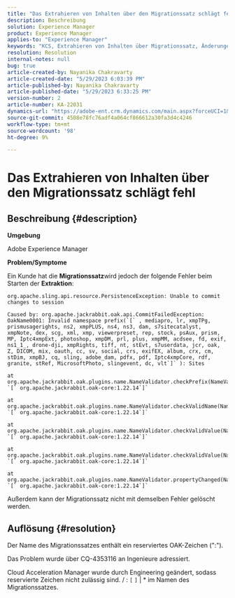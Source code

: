 ```yaml
---
title: "Das Extrahieren von Inhalten über den Migrationssatz schlägt fehl"
description: Beschreibung
solution: Experience Manager
product: Experience Manager
applies-to: "Experience Manager"
keywords: "KCS, Extrahieren von Inhalten über Migrationssatz, Änderungen können nicht in die Sitzung übertragen werden, AEM"
resolution: Resolution
internal-notes: null
bug: true
article-created-by: Nayanika Chakravarty
article-created-date: "5/29/2023 6:03:39 PM"
article-published-by: Nayanika Chakravarty
article-published-date: "5/29/2023 6:33:25 PM"
version-number: 2
article-number: KA-22031
dynamics-url: "https://adobe-ent.crm.dynamics.com/main.aspx?forceUCI=1&pagetype=entityrecord&etn=knowledgearticle&id=56332d1f-4bfe-ed11-8f6e-6045bd006793"
source-git-commit: 4508e78fc76adf4a064cf866612a30fa3d4c4246
workflow-type: tm+mt
source-wordcount: '98'
ht-degree: 9%

---
```


# Das Extrahieren von Inhalten über den Migrationssatz schlägt fehl

## Beschreibung {#description}


<b>Umgebung</b>

Adobe Experience Manager

<b>Problem/Symptome</b>

Ein Kunde hat die <b>Migrationssatz</b>wird jedoch der folgende Fehler beim Starten der <b>Extraktion</b>:


```
org.apache.sling.api.resource.PersistenceException: Unable to commit changes to session

Caused by: org.apache.jackrabbit.oak.api.CommitFailedException: OakName0001: Invalid namespace prefix(`[` , mediapro, lr, xmpTPg, prismusagerights, ns2, xmpPLUS, ns4, ns3, dam, s7sitecatalyst, xmpNote, dex, scg, xml, xmp, viewerpreset, rep, stock, psAux, prism, MP, Iptc4xmpExt, photoshop, xmpDM, prl, plus, xmpMM, acdsee, fd, exif, ns1_1_, drone-dji, xmpRights, tiff, nt, stEvt, s7userdata, jcr, oak, Z, DICOM, mix, oauth, cc, sv, social, crs, exifEX, album, crx, cm, stDim, xmpBJ, cq, sling, adobe_dam, pdfx, pdf, Iptc4xmpCore, rdf, granite, stRef, MicrosoftPhoto, slingevent, dc, vlt`]` ): Sites

at org.apache.jackrabbit.oak.plugins.name.NameValidator.checkPrefix(NameValidator.java:125) `[` org.apache.jackrabbit.oak-core:1.22.14`]` 

at org.apache.jackrabbit.oak.plugins.name.NameValidator.checkValidName(NameValidator.java:93) `[` org.apache.jackrabbit.oak-core:1.22.14`]` 

at org.apache.jackrabbit.oak.plugins.name.NameValidator.checkValidValue(NameValidator.java:150) `[` org.apache.jackrabbit.oak-core:1.22.14`]` 

at org.apache.jackrabbit.oak.plugins.name.NameValidator.checkValidValue(NameValidator.java:137) `[` org.apache.jackrabbit.oak-core:1.22.14`]` 

at org.apache.jackrabbit.oak.plugins.name.NameValidator.propertyChanged(NameValidator.java:165) `[` org.apache.jackrabbit.oak-core:1.22.14`]`
```


Außerdem kann der Migrationssatz nicht mit demselben Fehler gelöscht werden.


## Auflösung {#resolution}


Der Name des Migrationssatzes enthält ein reserviertes OAK-Zeichen (&quot;:&quot;).

Das Problem wurde über CQ-4353116 an Ingenieure adressiert.

Cloud Acceleration Manager wurde durch Engineering geändert, sodass reservierte Zeichen nicht zulässig sind. / : `[`  `]`  | \* im Namen des Migrationssatzes.
